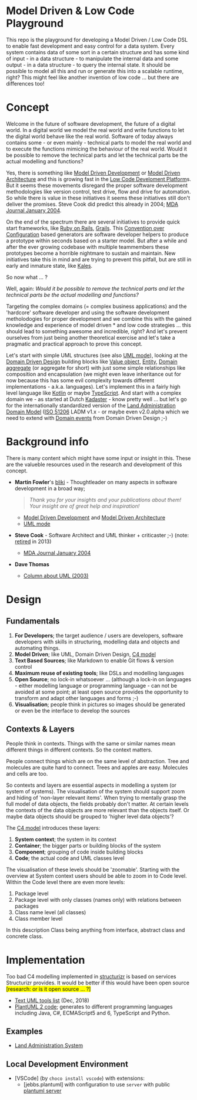 # Model Driven & Low Code Playground

This repo is the playground for developing a Model Driven / Low Code DSL to enable fast development and easy control for a data system. Every system contains data of some sort in a certain structure and has some kind of input - in a data structure - to manipulate the internal data and some output - in a data structure - to query the internal state. It should be possible to model all this and run or generate this into a scalable runtime, right? This might feel like another invention of low code ... but there are differences too!

# Concept

Welcome in the future of software development, the future of a digital world. In a digital world we model the real world and write functions to let the digital world behave like the real world. Software of today always contains some - or even mainly - technical parts to model the real world and to execute the functions mimicing the behaviour of the real world. Would it be possible to remove the technical parts and let the technical parts be the actual modelling and functions?

Yes, there is something like [Model Driven Development](https://martinfowler.com/bliki/ModelDrivenSoftwareDevelopment.html) or [Model Driven Architecture](https://martinfowler.com/bliki/ModelDrivenArchitecture.html) and this is growing fast in the [Low Code Develoment Platform](https://en.wikipedia.org/wiki/Low-code_development_platform)s. But it seems these movements disregard the proper software development methodologies like version control, test drive, flow and drive for automation. So while there is value in these initiatives it seems these initiatives still don't deliver the promises. Steve Cook did predict this already in 2004; [MDA Journal January 2004](http://www.bptrends.com/publicationfiles/01-04%20COL%20Dom%20Spec%20Modeling%20Frankel-Cook.pdf).

On the end of the spectrum there are several initiatives to provide quick start frameworks, like [Ruby on Rails](https://rubyonrails.org/), [Grails](https://grails.org/). This [Convention over Configuration](https://en.wikipedia.org/wiki/Convention_over_configuration) based generators are software developer helpers to produce a prototype within seconds based on a starter model. But after a while and after the ever growing codebase with multiple teammembers these prototypes become a horrible nightmare to sustain and maintain. New initiatives take this in mind and are trying to prevent this pitfall, but are still in early and inmature state, like [Kales](https://kales.dev/docs/foreword).

So now what ... ?

Well, again: _Would it be possible to remove the technical parts and let the technical parts be the actual modelling and functions?_

Targeting the complex domains (= complex business applications) and the 'hardcore' software developer and using the software development metholodogies for proper development and we combine this with the gained knowledge and experience of model driven * and low code strategies ... this should lead to something awesome and incredible, right? And let's prevent ourselves from just being another theoretical exercise and let's take a pragmatic and practical approach to prove this concept.

Let's start with simple UML structures (see also [UML mode](https://martinfowler.com/bliki/UmlMode.html)), looking at the [Domain Driven Design](https://en.wikipedia.org/wiki/Domain-driven_design) building blocks like [Value object](https://en.wikipedia.org/wiki/Domain-driven_design#Building_blocks), [Entity](https://en.wikipedia.org/wiki/Domain-driven_design#Building_blocks), [Domain aggregate](https://en.wikipedia.org/wiki/Domain-driven_design#Building_blocks) (or aggregate for short) with just some simple relationships like composition and encapsulation (we might even leave inheritance out for now because this has some evil complexity towards different implementations - a.k.a. languages). Let's implement this in a fairly high level language like [Kotlin](https://kotlinlang.org/) or maybe [TypeScript](https://www.typescriptlang.org/). And start with a complex domain we - as started at Dutch [Kadaster](https://www.kadaster.nl/) - know pretty well ... but let's go for the internationally standardized version of the [Land Administration Domain Model](https://www.sciencedirect.com/science/article/pii/S0264837715000174) ([ISO 51206](https://www.iso.org/standard/51206.html) LADM v1.x - or maybe even v2.0.alpha which we need to extend with [Domain events](https://en.wikipedia.org/wiki/Domain-driven_design#Building_blocks) from Domain Driven Design ;-)

# Background info

There is many content which might have some input or insight in this. These are the valueble resources used in the research and development of this concept.

- **Martin Fowler**'s [bliki](https://martinfowler.com/bliki/) - Thoughtleader on many aspects in software development in a broad way;
  
  > _Thank you for your insights and your publications about them! Your insight are of great help and inspiration!_

  - [Model Driven Development](https://martinfowler.com/bliki/ModelDrivenSoftwareDevelopment.html) and [Model Driven Architecture](https://martinfowler.com/bliki/ModelDrivenArchitecture.html)
  - [UML mode](https://martinfowler.com/bliki/UmlMode.html)

- **Steve Cook** - Software Architect and UML thinker + criticaster ;-) (note: [retired](http://dslbook.azurewebsites.net/Bios/SteveCook.aspx) in 2013)
  - [MDA Journal January 2004](http://www.bptrends.com/publicationfiles/01-04%20COL%20Dom%20Spec%20Modeling%20Frankel-Cook.pdf)

- **Dave Thomas**
  - [Column about UML (2003)](http://www.jot.fm/issues/issue_2003_01/column1/)


# Design

## Fundamentals

1. **For Developers**; the target audience / users are developers, software developers with skills in structuring, modelling data and objects and automating things.
1. **Model Driven**; like UML, Domain Driven Design, [C4 model](https://c4model.com/)
1. **Text Based Sources**; like Markdown to enable Git flows & version control
1. **Maximum reuse of existing tools**; like DSLs and modelling languages
1. **Open Source**; no lock-in whatsoever ... (although a lock-in on languages - either modelling language or programming language - can not be avoided at some point; at least open source provides the opportunity to transform and adapt other languages and forms ;-)
1. **Visualisation**; people think in pictures so images should be generated or even be the interface to develop the sources

## Contexts & Layers

People think in contexts. Things with the same or similar names mean different things in different contexts. So the context matters.

People connect things which are on the same level of abstraction. Tree and molecules are quite hard to connect. Trees and apples are easy. Molecules and cells are too.

So contexts and layers are essential aspects in modelling a system (or system of systems). The visualisation of the system should support zoom and hiding of 'non-layer relevant items'. When trying to mentally grasp the full model of data objects, the fields probably don't matter. At certain levels the contexts of the data objects are more relevant than the objects itself. Or maybe data objects should be grouped to 'higher level data objects'?

The [C4 model](https://www.infoq.com/articles/C4-architecture-model/) introduces these layers:

1. **System context**; the system in its context
1. **Container**; the bigger parts or building blocks of the system
1. **Component**; grouping of code inside building blocks
1. **Code**; the actual code and UML classes level

The visualisation of these levels should be 'zoomable'. Starting with the overview at System context users should be able to zoom in to Code level. Within the Code level there are even more levels:

1. Package level
1. Package level with only classes (names only) with relations between packages
1. Class name level (all classes)
1. Class member level

In this description Class being anything from interface, abstract class and concrete class.

# Implementation

Too bad C4 modelling implemented in [structurizr](https://structurizr.com/) is based on services Structurizr provides. It would be better if this would have been open source <span style="background-color: yellow;">[research: or is it open source ... ?]</span>

- [Text UML tools list](https://modeling-languages.com/text-uml-tools-complete-list/) (Dec, 2018)
- [PlantUML 2 code](https://github.com/jupe/puml2code); generates to different programming languages including Java, C#, ECMAScript5 and 6, TypeScript and Python.

## Examples

- [Land Administration System](land-administration-system)

## Local Development Environment

- [VSCode] (by `choco install vscode`) with extensions:
  - [jebbs.plantuml] with configuration to use `server` with public [plantuml server](https://www.plantuml.com/plantuml)
